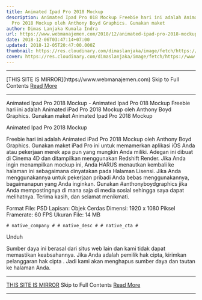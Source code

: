 ```yaml
---
title: Animated Ipad Pro 2018 Mockup
description: Animated Ipad Pro 018 Mockup Freebie hari ini adalah Animated iPad
  Pro 2018 Mockup oleh Anthony Boyd Graphics. Gunakan maket
author: Dimas Lanjaka Kumala Indra
url: https://www.webmanajemen.com/2018/12/animated-ipad-pro-2018-mockup.html
date: 2018-12-06T03:47:14+07:00
updated: 2018-12-05T20:47:00.000Z
thumbnail: https://res.cloudinary.com/dimaslanjaka/image/fetch/https://www.uxfree.com/wp-content/uploads/2018/11/Animated-iPad-Pro-2018-Mockup-By-Anthony-Boyd-Graphics-768x576.gif
cover: https://res.cloudinary.com/dimaslanjaka/image/fetch/https://www.uxfree.com/wp-content/uploads/2018/11/Animated-iPad-Pro-2018-Mockup-By-Anthony-Boyd-Graphics-768x576.gif
---
```


<hr/> [THIS SITE IS MIRROR](https://www.webmanajemen.com) Skip to Full Contents <a href="https://www.webmanajemen.com/2018/12/animated-ipad-pro-2018-mockup.html" rel="follow" class="button" id="read-more">Read More</a> <hr/> Animated Ipad Pro 2018 Mockup - Animated Ipad Pro 018 Mockup Freebie hari ini adalah Animated iPad Pro 2018 Mockup oleh Anthony Boyd Graphics. Gunakan maket Animated Ipad Pro 2018 Mockup
  
  
  
  Animated Ipad Pro 2018 Mockup 

  

  
  Freebie hari ini adalah Animated iPad Pro 2018 Mockup oleh Anthony Boyd Graphics.  Gunakan maket iPad Pro ini untuk memamerkan aplikasi iOS Anda atau pekerjaan merek apa pun yang mungkin Anda miliki.  Adegan ini dibuat di Cinema 4D dan ditampilkan menggunakan Redshift Render.  Jika Anda ingin menampilkan mockup ini, Anda HARUS menautkan kembali ke halaman ini sebagaimana dinyatakan pada Halaman Lisensi.  Jika Anda menggunakannya untuk pekerjaan pribadi Anda bebas menggunakannya, bagaimanapun yang Anda inginkan.  Gunakan #anthonyboydgraphics jika Anda mempostingnya di mana saja di media sosial sehingga saya dapat melihatnya.  Terima kasih, dan selamat menikmati. 
  
  Format File: PSD 
 Lapisan: Objek Cerdas 
 Dimensi: 1920 x 1080 Piksel 
 Framerate: 60 FPS 
 Ukuran File: 14 MB 
  

    

    # native_company # # native_desc # # native_cta #   


   Unduh 

  
  Sumber daya ini berasal dari situs web lain dan kami tidak dapat memastikan keabsahannya.  Jika Anda adalah pemilik hak cipta, kirimkan pelanggaran hak cipta .  Jadi kami akan menghapus sumber daya dan tautan ke halaman Anda. <hr/> [THIS SITE IS MIRROR](https://www.webmanajemen.com) Skip to Full Contents <a href="https://www.webmanajemen.com/2018/12/animated-ipad-pro-2018-mockup.html" rel="follow" class="button" id="read-more">Read More</a> <hr/>